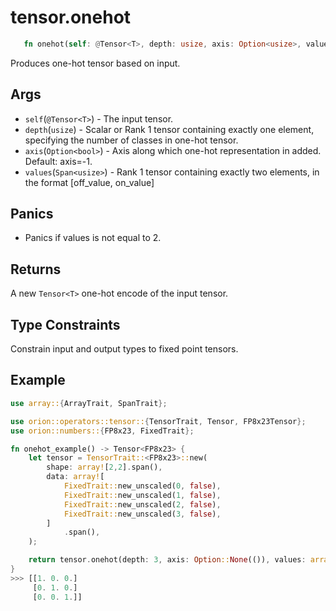 # tensor.onehot

```rust 
   fn onehot(self: @Tensor<T>, depth: usize, axis: Option<usize>, values: Span<usize>) -> Tensor<usize>;
```

Produces one-hot tensor based on input.

## Args

* `self`(`@Tensor<T>`) - The input tensor.
* `depth`(`usize`) - Scalar or Rank 1 tensor containing exactly one element, specifying the number of classes in one-hot tensor.
* `axis`(`Option<bool>`) - Axis along which one-hot representation in added. Default: axis=-1.
* `values`(`Span<usize>`) - Rank 1 tensor containing exactly two elements, in the format [off_value, on_value]   

## Panics

* Panics if values is not equal to 2.

## Returns 

A new `Tensor<T>` one-hot encode of the input tensor.

## Type Constraints

Constrain input and output types to fixed point tensors.

## Example

```rust
use array::{ArrayTrait, SpanTrait};

use orion::operators::tensor::{TensorTrait, Tensor, FP8x23Tensor};
use orion::numbers::{FP8x23, FixedTrait};

fn onehot_example() -> Tensor<FP8x23> {
    let tensor = TensorTrait::<FP8x23>::new(
        shape: array![2,2].span(),
        data: array![
            FixedTrait::new_unscaled(0, false),
            FixedTrait::new_unscaled(1, false),
            FixedTrait::new_unscaled(2, false),
            FixedTrait::new_unscaled(3, false),
        ]
            .span(),
    );    

    return tensor.onehot(depth: 3, axis: Option::None(()), values: array![0, 1].span());
}
>>> [[1. 0. 0.]
     [0. 1. 0.]
     [0. 0. 1.]]
```
